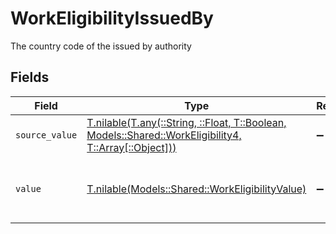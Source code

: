 # WorkEligibilityIssuedBy

The country code of the issued by authority


## Fields

| Field                                                                                                                                                      | Type                                                                                                                                                       | Required                                                                                                                                                   | Description                                                                                                                                                | Example                                                                                                                                                    |
| ---------------------------------------------------------------------------------------------------------------------------------------------------------- | ---------------------------------------------------------------------------------------------------------------------------------------------------------- | ---------------------------------------------------------------------------------------------------------------------------------------------------------- | ---------------------------------------------------------------------------------------------------------------------------------------------------------- | ---------------------------------------------------------------------------------------------------------------------------------------------------------- |
| `source_value`                                                                                                                                             | [T.nilable(T.any(::String, ::Float, T::Boolean, Models::Shared::WorkEligibility4, T::Array[::Object]))](../../models/shared/workeligibilitysourcevalue.md) | :heavy_minus_sign:                                                                                                                                         | N/A                                                                                                                                                        |                                                                                                                                                            |
| `value`                                                                                                                                                    | [T.nilable(Models::Shared::WorkEligibilityValue)](../../models/shared/workeligibilityvalue.md)                                                             | :heavy_minus_sign:                                                                                                                                         | The ISO3166-1 Alpha2 Code of the Country                                                                                                                   | US                                                                                                                                                         |